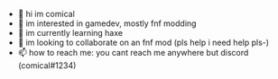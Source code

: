- 👋 hi im comical
- 👀 im interested in gamedev, mostly fnf modding
- 🌱 im currently learning haxe
- 💞️ im looking to collaborate on an fnf mod (pls help i need help pls-)
- 📫 how to reach me: you cant reach me anywhere but discord (comical#1234)
